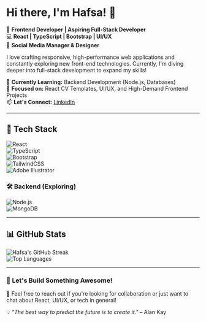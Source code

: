 # Hi there, I'm Hafsa! 👋  

🚀 **Frontend Developer | Aspiring Full-Stack Developer**  
💻 **React | TypeScript | Bootstrap | UI/UX**  
🎨 **Social Media Manager & Designer**  

I love crafting responsive, high-performance web applications and constantly exploring new front-end technologies. Currently, I'm diving deeper into full-stack development to expand my skills!  

🌱 **Currently Learning:** Backend Development (Node.js, Databases)  
📌 **Focused on:** React CV Templates, UI/UX, and High-Demand Frontend Projects  
📫 **Let's Connect:** [LinkedIn](https://www.linkedin.com/in/hafsa-s-7a6b37197)  

---

## 🚀 Tech Stack  

![React](https://img.shields.io/badge/React-20232A?style=for-the-badge&logo=react&logoColor=61DAFB)  
![TypeScript](https://img.shields.io/badge/TypeScript-007ACC?style=for-the-badge&logo=typescript&logoColor=white)  
![Bootstrap](https://img.shields.io/badge/Bootstrap-563D7C?style=for-the-badge&logo=bootstrap&logoColor=white)  
![TailwindCSS](https://img.shields.io/badge/TailwindCSS-38B2AC?style=for-the-badge&logo=tailwind-css&logoColor=white)  
![Adobe Illustrator](https://img.shields.io/badge/Adobe_Illustrator-FF9A00?style=for-the-badge&logo=adobeillustrator&logoColor=white)  

### 🛠️ Backend (Exploring)  
![Node.js](https://img.shields.io/badge/Node.js-339933?style=for-the-badge&logo=nodedotjs&logoColor=white)  
![MongoDB](https://img.shields.io/badge/MongoDB-47A248?style=for-the-badge&logo=mongodb&logoColor=white)  

---

## 📊 GitHub Stats  

![Hafsa's GitHub Streak](https://github-readme-streak-stats.herokuapp.com/?user=hafsaxyz&theme=radical)  
![Top Languages](https://github-readme-stats.vercel.app/api/top-langs/?username=hafsaxyz&layout=compact&theme=radical)  

---

### 🚀 Let's Build Something Awesome!  
💬 Feel free to reach out if you're looking for collaboration or just want to chat about React, UI/UX, or tech in general!  

💡 *"The best way to predict the future is to create it."* – Alan Kay  
